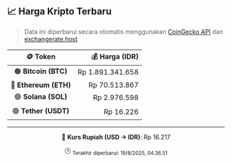 

<!-- HARGA_KRIPTO -->
## 📈 Harga Kripto Terbaru

> Data ini diperbarui secara otomatis menggunakan [CoinGecko API](https://www.coingecko.com/) dan [exchangerate.host](https://exchangerate.host/)

<div align="center">

| 🪙 Token | 💰 Harga (IDR) |
|:------:|---------------:|
| 🟠 **Bitcoin (BTC)**   | Rp 1.891.341.658 |
| 🔵 **Ethereum (ETH)**  | Rp 70.513.867 |
| 🟣 **Solana (SOL)**    | Rp 2.976.598 |
| 🟢 **Tether (USDT)**   | Rp 16.226 |

---

💱 **Kurs Rupiah (USD → IDR)**: Rp 16.217

🕒 <sub>Terakhir diperbarui: 19/8/2025, 04.36.51</sub>

</div>
<!-- /HARGA_KRIPTO -->